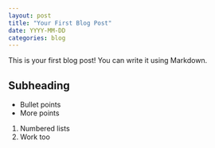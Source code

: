```yaml
---
layout: post
title: "Your First Blog Post"
date: YYYY-MM-DD
categories: blog
---
```


This is your first blog post! You can write it using Markdown.

## Subheading

* Bullet points
* More points

1. Numbered lists
2. Work too